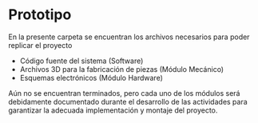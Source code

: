 # Prototipo

En la presente carpeta se encuentran los archivos necesarios para poder replicar el proyecto

- Código fuente del sistema (Software)
- Archivos 3D para la fabricación de piezas (Módulo Mecánico)
- Esquemas electrónicos (Módulo Hardware)

Aún no se encuentran terminados, pero cada uno de los módulos será debidamente documentado durante el desarrollo de las actividades para garantizar la adecuada implementación y montaje del proyecto.
